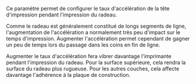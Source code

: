 Ce paramètre permet de configurer le taux d'accélération de la tête d'impression pendant l'impression du radeau.

Comme le radeau est généralement constitué de longs segments de ligne, l'augmentation de l'accélération a normalement très peu d'impact sur le temps d'impression. Augmenter l'accélération permet cependant de gagner un peu de temps lors du passage dans les coins en fin de ligne.

Augmenter le taux d'accélération fera vibrer davantage l'imprimante pendant l'impression du radeau. Pour la surface supérieure, cela rendra la surface du radeau plus rugueuse. Pour les autres couches, cela affecte davantage l'adhérence à la plaque de construction.
